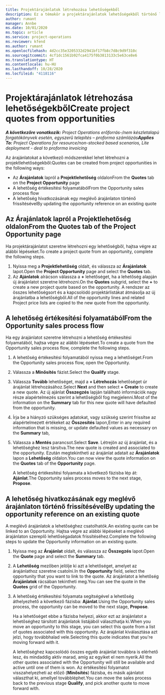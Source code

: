 ```yaml
---
title: Projektárajánlatok létrehozása lehetőségekből
description: Ez a témakör a projektárajánlatok lehetőségekből történő létrehozását ismerteti.
author: rumant
manager: Annbe
ms.date: 10/01/2020
ms.topic: article
ms.service: project-operations
ms.reviewer: kfend
ms.author: rumant
ms.openlocfilehash: 4d2cc35e3205332d2941bf17fb8c7d8c9d9f310c
ms.sourcegitcommit: 4cf1dc1561b92fca4175f0b3813133c5e63ce8e6
ms.translationtype: HT
ms.contentlocale: hu-HU
ms.lasthandoff: 10/28/2020
ms.locfileid: "4118116"
---
```

# <a name="create-project-quotes-from-opportunities"></a><span data-ttu-id="72669-103">Projektárajánlatok létrehozása lehetőségekből</span><span class="sxs-lookup"><span data-stu-id="72669-103">Create project quotes from opportunities</span></span>

<span data-ttu-id="72669-104">_**A következőre vonatkozik:** Project Operations erőforrás-/nem készletalapú forgatókönyvek esetén, egyszerű telepítés – proforma számlázás_</span><span class="sxs-lookup"><span data-stu-id="72669-104">_**Applies To:** Project Operations for resource/non-stocked based scenarios, Lite deployment - deal to proforma invoicing_</span></span>

<span data-ttu-id="72669-105">Az árajánlatokat a következő módszerekkel lehet létrehozni a projektlehetőségekből:</span><span class="sxs-lookup"><span data-stu-id="72669-105">Quotes can be created from project opportunities in the following ways:</span></span>

- <span data-ttu-id="72669-106">Az **Árajánlatok** lapról a **Projektlehetőség** oldalon</span><span class="sxs-lookup"><span data-stu-id="72669-106">From the **Quotes** tab on the **Project Opportunity** page</span></span>
- <span data-ttu-id="72669-107">A lehetőség értékesítési folyamatából</span><span class="sxs-lookup"><span data-stu-id="72669-107">From the Opportunity sales process flow</span></span>
- <span data-ttu-id="72669-108">A lehetőség hivatkozásának egy meglévő árajánlaton történő frissítésével</span><span class="sxs-lookup"><span data-stu-id="72669-108">By updating the opportunity reference on an existing quote</span></span>

## <a name="from-the-quotes-tab-of-the-project-opportunity-page"></a><span data-ttu-id="72669-109">Az Árajánlatok lapról a Projektlehetőség oldalon</span><span class="sxs-lookup"><span data-stu-id="72669-109">From the Quotes tab of the Project Opportunity page</span></span>

<span data-ttu-id="72669-110">Ha projektárajánlatot szeretne létrehozni egy lehetőségből, hajtsa végre az alábbi lépéseket.</span><span class="sxs-lookup"><span data-stu-id="72669-110">To create a project quote from an opportunity, complete the following steps.</span></span>

1. <span data-ttu-id="72669-111">Nyissa meg a **Projektlehetőség** oldalt, és válassza az **Árajánlatok** lapot.</span><span class="sxs-lookup"><span data-stu-id="72669-111">Open the **Project Opportunity** page and select the **Quotes** tab.</span></span> 
2. <span data-ttu-id="72669-112">Az **Ajánlatok** alrácson válassza a **+** lehetőséget, ha a lehetőség alapján új árajánlatot szeretne létrehozni.</span><span class="sxs-lookup"><span data-stu-id="72669-112">On the **Quotes** subgrid, select the **+** to create a new project quote based on the opportunity.</span></span> <span data-ttu-id="72669-113">A rendszer az összes lehetőségsort és a kapcsolódó projektárlistákat átmásolja az új árajánlatba a lehetőségből.</span><span class="sxs-lookup"><span data-stu-id="72669-113">All of the opportunity lines and related Project price lists are copied to the new quote from the opportunity.</span></span>

## <a name="from-the-opportunity-sales-process-flow"></a><span data-ttu-id="72669-114">A lehetőség értékesítési folyamatából</span><span class="sxs-lookup"><span data-stu-id="72669-114">From the Opportunity sales process flow</span></span>

<span data-ttu-id="72669-115">Ha egy árajánlatot szeretne létrehozni a lehetőség értékesítési folyamatából, hajtsa végre az alábbi lépéseket.</span><span class="sxs-lookup"><span data-stu-id="72669-115">To create a quote from the Opportunity sales process flow, complete the following steps.</span></span>

1. <span data-ttu-id="72669-116">A lehetőség értékesítési folyamatából nyissa meg a lehetőséget.</span><span class="sxs-lookup"><span data-stu-id="72669-116">From the Opportunity sales process flow, open the Opportunity.</span></span>
2. <span data-ttu-id="72669-117">Válassza a **Minősítés** fázist.</span><span class="sxs-lookup"><span data-stu-id="72669-117">Select the **Qualify** stage.</span></span> 
3. <span data-ttu-id="72669-118">Válassza **Tovább** lehetőséget, majd a **+ Létrehozás** lehetőséget úr árajánlat létrehozásához.</span><span class="sxs-lookup"><span data-stu-id="72669-118">Select **Next** and then select **+ Create** to create a new quote.</span></span> <span data-ttu-id="72669-119">Az új ajánlat **Összegzés** lapján található információk nagy része alapértelmezés szerint a lehetőségből fog megjelenni.</span><span class="sxs-lookup"><span data-stu-id="72669-119">Most of the information on the **Summary** tab for this new quote will have defaulted from the opportunity.</span></span> 
4. <span data-ttu-id="72669-120">Írja be a hiányzó szükséges adatokat, vagy szükség szerint frissítse az alapértelmezett értékeket az **Összesítés** lapon,</span><span class="sxs-lookup"><span data-stu-id="72669-120">Enter in any required information that is missing, or update defaulted values as necessary on the **Summary** tab,</span></span>
5. <span data-ttu-id="72669-121">Válassza a **Mentés** parancsot.</span><span class="sxs-lookup"><span data-stu-id="72669-121">Select **Save**.</span></span> <span data-ttu-id="72669-122">Létrejön az új árajánlat, és a lehetőséghez lesz társítva.</span><span class="sxs-lookup"><span data-stu-id="72669-122">The new quote is created and associated to the opportunity.</span></span> <span data-ttu-id="72669-123">Ezután megtekintheti az árajánlat adatait az **Árajánlatok** lapon a **Lehetőség** oldalon.</span><span class="sxs-lookup"><span data-stu-id="72669-123">You can now view the quote information on the **Quotes** tab of the **Opportunity** page.</span></span> 

   <span data-ttu-id="72669-124">A lehetőség értékesítési folyamata a következő fázisba lép át: **Ajánlat**.</span><span class="sxs-lookup"><span data-stu-id="72669-124">The Opportunity sales process moves to the next stage, **Propose**.</span></span>


## <a name="by-updating-the-opportunity-reference-on-an-existing-quote"></a><span data-ttu-id="72669-125">A lehetőség hivatkozásának egy meglévő árajánlaton történő frissítésével</span><span class="sxs-lookup"><span data-stu-id="72669-125">By updating the opportunity reference on an existing quote</span></span>

<span data-ttu-id="72669-126">A meglévő árajánlatok a lehetőséghez csatolhatók.</span><span class="sxs-lookup"><span data-stu-id="72669-126">An existing quote can be linked to an Opportunity.</span></span> <span data-ttu-id="72669-127">Hajtsa végre az alábbi lépéseket a meglévő árajánlaton szereplő lehetőségadatok frissítéséhez.</span><span class="sxs-lookup"><span data-stu-id="72669-127">Complete the following steps to update the Opportunity information on an existing quote.</span></span>

1. <span data-ttu-id="72669-128">Nyissa meg az **Árajánlat** oldalt, és válassza az **Összegzés** lapot.</span><span class="sxs-lookup"><span data-stu-id="72669-128">Open the **Quote** page and select the **Summary** tab.</span></span>
2. <span data-ttu-id="72669-129">A **Lehetőség** mezőben jelölje ki azt a lehetőséget, amelyet az árajánlathoz szeretne csatolni.</span><span class="sxs-lookup"><span data-stu-id="72669-129">In the **Opportunity** field, select the opportunity that you want to link to the quote.</span></span> <span data-ttu-id="72669-130">Az árajánlatot a lehetőség **Árajánlatok** rácsában tekintheti meg.</span><span class="sxs-lookup"><span data-stu-id="72669-130">You can see the quote in the **Quotes** grid of the Opportunity.</span></span> 
3. <span data-ttu-id="72669-131">A lehetőség értékesítési folyamata segítségével a lehetőség áthelyezhető a következő fázisba: **Ajánlat**.</span><span class="sxs-lookup"><span data-stu-id="72669-131">Using the Opportunity sales process, the opportunity can be moved to the next stage, **Propose**.</span></span> 

   <span data-ttu-id="72669-132">Ha a lehetőséget ebbe a fázisba helyezi, akkor ezt az árajánlatot a lehetőséghez társított árajánlatok listájából választhatja ki.</span><span class="sxs-lookup"><span data-stu-id="72669-132">When you move an opportunity to this stage, you can select this quote from a list of quotes associated with this opportunity.</span></span> <span data-ttu-id="72669-133">Az árajánlat kiválasztása azt jelzi, hogy továbbhalad vele.</span><span class="sxs-lookup"><span data-stu-id="72669-133">Selecting this quote indicates that you're moving forward with it.</span></span>

   <span data-ttu-id="72669-134">A lehetőséghez kapcsolódó összes egyéb árajánlat továbbra is elérhető lesz, és mindaddig aktív marad, amíg az egyiket el nem nyerik.</span><span class="sxs-lookup"><span data-stu-id="72669-134">All the other quotes associated with the Opportunity will still be available and active until one of them is won.</span></span> <span data-ttu-id="72669-135">Az értékesítési folyamatot visszahelyezheti az előző (**Minősítés**) fázisba, és másik ajánlatot választhat ki, amellyel továbbléphet.</span><span class="sxs-lookup"><span data-stu-id="72669-135">You can move the sales process back to the previous stage **Qualify**, and pick another quote to move forward with.</span></span>
